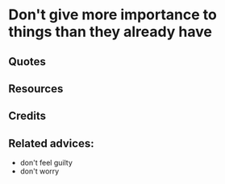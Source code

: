 
# Don't give more importance to things than they already have

## Quotes

## Resources

## Credits

## Related advices:

- don't feel guilty
- don't worry

